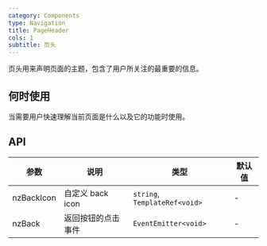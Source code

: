 ```yaml
---
category: Components
type: Navigation
title: PageHeader
cols: 1
subtitle: 页头
---
```


页头用来声明页面的主题，包含了用户所关注的最重要的信息。

## 何时使用

当需要用户快速理解当前页面是什么以及它的功能时使用。

## API

| 参数 | 说明 | 类型 | 默认值 |
| --- | --- | --- | --- |
| nzBackIcon | 自定义 back icon | `string`, `TemplateRef<void>` | - |
| nzBack | 返回按钮的点击事件 | `EventEmitter<void>` | - |